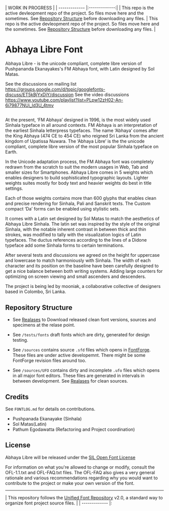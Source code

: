 
|  WORK IN PROGRESS      | 
| ------------- |:-------------:| 
| This repo is the active devleopment repo of the project. So files move here and the sometimes. See [Repository Structure](#repository-structure) before downloading any files.       | This repo is the active devleopment repo of the project. So files move here and the sometimes. See [Repository Structure](#repository-structure) before downloading any files.       | 




Abhaya Libre Font
==============

Abhaya Libre - is the unicode compliant, complete libre version of Pushpananda Ekanayakes's FM Abhaya font, with Latin designed by Sol Matas.

See the discussions on mailing list https://groups.google.com/d/topic/googlefonts-discuss/ET5kBjYxDiY/discussion
See the video discussions https://www.youtube.com/playlist?list=PLpw12zH02-An-6i79877NUi_ld3U_4tmv

##

At the present, ‘FM Abhaya’ designed in 1996, is the most widely used Sinhala typeface in all around contexts. FM Abhaya is an interpretation of the earliest Sinhala letterpress typefaces. The name ‘Abhaya’ comes after the King Abhaya (474 CE to 454 CE) who reigned Sri Lanka from the ancient kingdom of Upatissa Nuwara. The ‘Abhaya Libre’ is the the unicode compliant, complete libre version of the most popular Sinhala typeface on Earth.

In the Unicode adaptation process, the FM Abhaya font was completely redrawn from the scratch to suit the modern usages in Web, Tab and smaller sizes for Smartphones. Abhaya Libre comes in 5 weights which enables designers to build sophisticated typographic layouts. Lighter weights suites mostly for body text and heavier weights do best in title settings.

Each of those weights contains more than 600 glyphs that enables clean and precise rendering for Sinhala, Pali and Sanskrit texts. The Custom compact ‘Da’ forms can be enabled using stylistic sets.

It comes with a Latin set designed by Sol Matas to match the aesthetics of Abhaya Libre Sinhala. The latin set was inspired by the style of the original Sinhala, with the notable inherent contrast in between thick and thin strokes, was modified to tally with the visualization logics of Latin typefaces. The ductus references according to the lines of a Didone typeface add some Sinhala forms to certain terminations.

After several tests and discussions we agreed on the height for uppercase and lowercase to match harmoniously with Sinhala. The width of each character and its position on the baseline have been carefully designed to get a nice balance between both writing systems. Adding large counters for optimizing on screen viewing and small ascenders and descenders.

The project is being led by mooniak, a collaborative collective of designers based in Colombo, Sri Lanka.


## Repository Structure

- See [Realases](https://github.com/mooniak/abhaya-libre/releases) to Download released clean font versions, sources and specimens at the relase point.

- See `/tests/fonts` draft fonts which are dirty, generated for design testing.

- See `/sources` contains source `.sfd` files which opens in [FontForge](http://fontforge.github.io/en-US/). These files are under active developemnt. There might be some FontForge revision files around too.

- See `/sources/UFO` contains dirty and incomplete `.ufo` files which opens in all major font editors. These files are generated in intervals in between development. See [Realases](https://github.com/mooniak/abhaya-libre-font/releases) for clean sources.


## Credits

See `FONTLOG.md` for details on contributions.

- Pushpanada Ekanayake (Sinhala)
- Sol Matas(Latin)
- Pathum Egodawatta (Refactoring and Project coordination)

## License

Abhaya Libre will be released under the  [SIL Open Font License](http://scripts.sil.org/OFL)

For information on what you're allowed to change or modify, consult the
OFL-1.1.txt and OFL-FAQ.txt files. The OFL-FAQ also gives a very general
rationale and various recommendations regarding why you would want to
contribute to the project or make your own version of the font.



***

|   This repository follows the [Unified Font Repository](https://github.com/raphaelbastide/Unified-Font-Repository) v2.0, a standard way to organize font project source files.           | 
| ------------- |:
